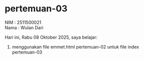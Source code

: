 # pertemuan-03

NIM : 2511500021 <br>
Nama : Wulan Dari <br>

Hari ini, Rabu 08 Oktober 2025, saya belajar:
<ol>
<li>menggunakan file emmet.html pertemuan-02 untuk file index pertemuan-03</li>
</ol>